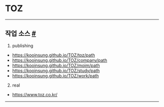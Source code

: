 # TOZ

- - -

## 작업 소스 <a id="markup" href="#markup">#</a>

1. publishing
  - https://kooinsung.github.io/TOZ/toz/path
  - https://kooinsung.github.io/TOZ/company/path
  - https://kooinsung.github.io/TOZ/moim/path
  - https://kooinsung.github.io/TOZ/study/path
  - https://kooinsung.github.io/TOZ/work/path


2. real
  - https://www.toz.co.kr/

- - -
